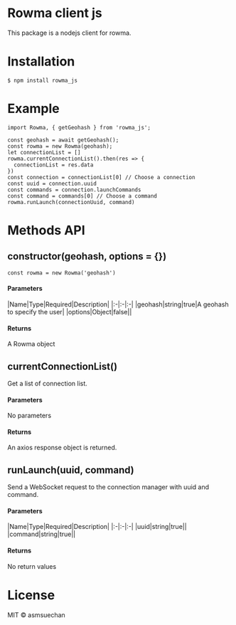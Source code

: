 # Rowma client js
This package is a nodejs client for rowma.

# Installation
```
$ npm install rowma_js
```

# Example
```nodejs
import Rowma, { getGeohash } from 'rowma_js';

const geohash = await getGeohash();
const rowma = new Rowma(geohash);
let connectionList = []
rowma.currentConnectionList().then(res => {
  connectionList = res.data
})
const connection = connectionList[0] // Choose a connection
const uuid = connection.uuid
const commands = connection.launchCommands
const command = commands[0] // Choose a command
rowma.runLaunch(connectionUuid, command)
```

# Methods API
## constructor(geohash, options = {})
```nodejs
const rowma = new Rowma('geohash')
```

#### Parameters
|Name|Type|Required|Description|
|:-|:-|:-|
|geohash|string|true|A geohash to specify the user|
|options|Object|false||

#### Returns
A Rowma object

## currentConnectionList()
Get a list of connection list.

#### Parameters
No parameters

#### Returns
An axios response object is returned.

## runLaunch(uuid, command)
Send a WebSocket request to the connection manager with uuid and command.

#### Parameters
|Name|Type|Required|Description|
|:-|:-|:-|
|uuid|string|true||
|command|string|true||

#### Returns
No return values

# License
MIT © asmsuechan
